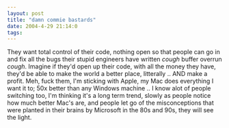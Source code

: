 ```yaml
---
layout: post
title: "damn commie bastards"
date: 2004-4-29 21:14:0
tags: 
---
```


They want total control of their code, nothing open so that people can go in and fix all the bugs their stupid engineers have written *cough* buffer overrun *cough*. Imagine if they'd open up their code, with all the money they have, they'd be able to make the world a better place, litterally .. AND make a profit. Meh, fuck them, I'm sticking with Apple, my Mac does everything I want it to; 50x better than any Windows machine .. I know alot of people switching too, I'm thinking it's a long term trend, slowly as people notice how much better Mac's are, and people let go of the misconceptions that were planted in their brains by Microsoft in the 80s and 90s, they will see the light.

